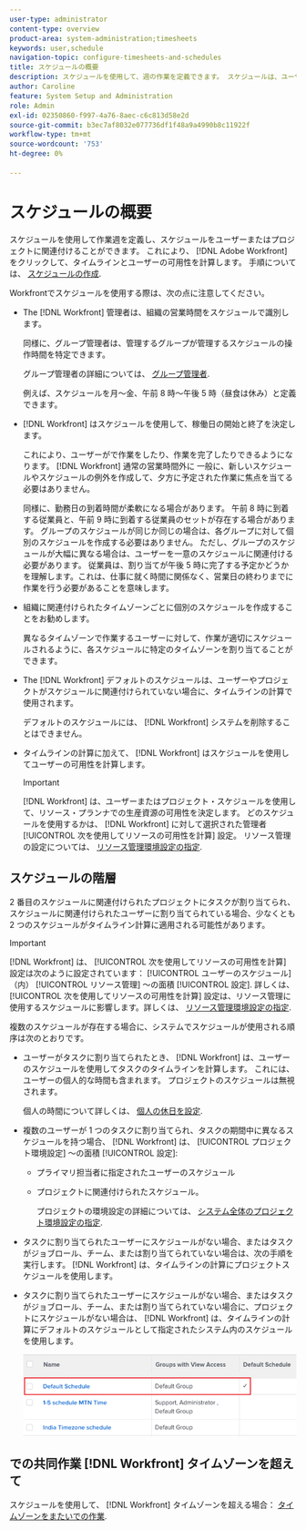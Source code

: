 ```yaml
---
user-type: administrator
content-type: overview
product-area: system-administration;timesheets
keywords: user,schedule
navigation-topic: configure-timesheets-and-schedules
title: スケジュールの概要
description: スケジュールを使用して、週の作業を定義できます。 スケジュールは、ユーザーまたはプロジェクトに関連付けることができます。 これにより、 [!DNL Adobe Workfront] をクリックして、タイムラインとユーザーの可用性を計算します。 手順については、「スケジュールを作成する」を参照してください。
author: Caroline
feature: System Setup and Administration
role: Admin
exl-id: 02350860-f997-4a76-8aec-c6c813d58e2d
source-git-commit: b3ec7af8032e077736df1f48a9a4990b8c11922f
workflow-type: tm+mt
source-wordcount: '753'
ht-degree: 0%

---
```


# スケジュールの概要

スケジュールを使用して作業週を定義し、スケジュールをユーザーまたはプロジェクトに関連付けることができます。 これにより、 [!DNL Adobe Workfront] をクリックして、タイムラインとユーザーの可用性を計算します。 手順については、 [スケジュールの作成](../../../administration-and-setup/set-up-workfront/configure-timesheets-schedules/create-schedules.md).

Workfrontでスケジュールを使用する際は、次の点に注意してください。

* The [!DNL Workfront] 管理者は、組織の営業時間をスケジュールで識別します。

  同様に、グループ管理者は、管理するグループが管理するスケジュールの操作時間を特定できます。

  グループ管理者の詳細については、 [グループ管理者](../../../administration-and-setup/manage-groups/group-roles/group-administrators.md).

  例えば、スケジュールを月～金、午前 8 時～午後 5 時（昼食は休み）と定義できます。

* [!DNL Workfront] はスケジュールを使用して、稼働日の開始と終了を決定します。

  これにより、ユーザーがで作業をしたり、作業を完了したりできるようになります。 [!DNL Workfront] 通常の営業時間外に 一般に、新しいスケジュールやスケジュールの例外を作成して、夕方に予定された作業に焦点を当てる必要はありません。

  同様に、勤務日の到着時間が柔軟になる場合があります。 午前 8 時に到着する従業員と、午前 9 時に到着する従業員のセットが存在する場合があります。 グループのスケジュールが同じか同じの場合は、各グループに対して個別のスケジュールを作成する必要はありません。 ただし、グループのスケジュールが大幅に異なる場合は、ユーザーを一意のスケジュールに関連付ける必要があります。 従業員は、割り当てが午後 5 時に完了する予定かどうかを理解します。これは、仕事に就く時間に関係なく、営業日の終わりまでに作業を行う必要があることを意味します。

* 組織に関連付けられたタイムゾーンごとに個別のスケジュールを作成することをお勧めします。

  異なるタイムゾーンで作業するユーザーに対して、作業が適切にスケジュールされるように、各スケジュールに特定のタイムゾーンを割り当てることができます。

* The [!DNL Workfront] デフォルトのスケジュールは、ユーザーやプロジェクトがスケジュールに関連付けられていない場合に、タイムラインの計算で使用されます。

  デフォルトのスケジュールには、 [!DNL Workfront] システムを削除することはできません。

* タイムラインの計算に加えて、 [!DNL Workfront] はスケジュールを使用してユーザーの可用性を計算します。

  >[!IMPORTANT]
  >
  >[!DNL Workfront] は、ユーザーまたはプロジェクト・スケジュールを使用して、リソース・プランナでの生産資源の可用性を決定します。 どのスケジュールを使用するかは、 [!DNL Workfront] に対して選択された管理者 [!UICONTROL 次を使用してリソースの可用性を計算] 設定。 リソース管理の設定については、 [リソース管理環境設定の指定](../../../administration-and-setup/set-up-workfront/configure-system-defaults/configure-resource-mgmt-preferences.md).

## スケジュールの階層

2 番目のスケジュールに関連付けられたプロジェクトにタスクが割り当てられ、スケジュールに関連付けられたユーザーに割り当てられている場合、少なくとも 2 つのスケジュールがタイムライン計算に適用される可能性があります。

>[!IMPORTANT]
>
>[!DNL Workfront] は、 [!UICONTROL 次を使用してリソースの可用性を計算] 設定は次のように設定されています： [!UICONTROL ユーザーのスケジュール] （内） [!UICONTROL リソース管理] ～の面積 [!UICONTROL 設定]. 詳しくは、 [!UICONTROL 次を使用してリソースの可用性を計算] 設定は、リソース管理に使用するスケジュールに影響します。詳しくは、 [リソース管理環境設定の指定](../../../administration-and-setup/set-up-workfront/configure-system-defaults/configure-resource-mgmt-preferences.md).

複数のスケジュールが存在する場合に、システムでスケジュールが使用される順序は次のとおりです。

* ユーザーがタスクに割り当てられたとき、 [!DNL Workfront] は、ユーザーのスケジュールを使用してタスクのタイムラインを計算します。 これには、ユーザーの個人的な時間も含まれます。 プロジェクトのスケジュールは無視されます。

  個人の時間について詳しくは、 [個人の休日を設定](../../../workfront-basics/manage-your-account-and-profile/configuring-your-user-profile/personal-time-overview.md).

* 複数のユーザーが 1 つのタスクに割り当てられ、タスクの期間中に異なるスケジュールを持つ場合、 [!DNL Workfront] は、 [!UICONTROL プロジェクト環境設定] ～の面積 [!UICONTROL 設定]:

   * プライマリ担当者に指定されたユーザーのスケジュール
   * プロジェクトに関連付けられたスケジュール。

     プロジェクトの環境設定の詳細については、 [システム全体のプロジェクト環境設定の指定](../../../administration-and-setup/set-up-workfront/configure-system-defaults/set-project-preferences.md).

* タスクに割り当てられたユーザーにスケジュールがない場合、またはタスクがジョブロール、チーム、または割り当てられていない場合は、次の手順を実行します。 [!DNL Workfront] は、タイムラインの計算にプロジェクトスケジュールを使用します。
* タスクに割り当てられたユーザーにスケジュールがない場合、またはタスクがジョブロール、チーム、または割り当てられていない場合に、プロジェクトにスケジュールがない場合は、 [!DNL Workfront] は、タイムラインの計算にデフォルトのスケジュールとして指定されたシステム内のスケジュールを使用します。

  ![](assets/default-schedule.png)

## での共同作業 [!DNL Workfront] タイムゾーンを超えて

スケジュールを使用して、 [!DNL Workfront] タイムゾーンを超える場合： [タイムゾーンをまたいでの作業](../../../workfront-basics/tips-tricks-and-troubleshooting/working-across-timezones.md).
